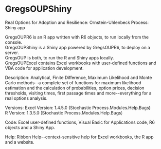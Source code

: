# GregsOUPShiny
Real Options for Adoption and Resilience:  Ornstein-Uhlenbeck Process:  Shiny app

GregsOUPR6 is an R app written with R6 objects, to run locally from the console.<br>
GregsOUPShiny is a Shiny app powered by GregsOUPR6, to deploy on a server.<br>
GregsOUP is both, to run the R and Shiny apps locally.<br>
GregsOUPExcel contains Excel workbooks with user-defined functions and VBA code for application development.

Description:
Analytical, Finite Difference, Maximum Likelihood and Monte Carlo methods--a complete set of functions for maximum likelihood estimation and the calculation of probabilities, option prices, decision thresholds, visiting times, first passage times and more--everything for a real options analysis.

Versions:
Excel Version: 1.4.5.0 (Stochastic Process.Modules.Help.Bugs)<br>
R Version: 1.3.5.0 (Stochastic Process.Modules.Help.Bugs)

Code:
Excel user-defined functions, Visual Basic for Applications code, R6 objects and a Shiny App.

Help:
Ribbon Help--context-sensitive help for Excel workbooks, the R app and a website.
